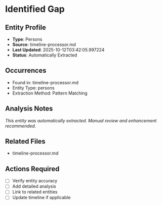# Identified Gap

## Entity Profile
- **Type**: Persons
- **Source**: timeline-processor.md
- **Last Updated**: 2025-10-12T03:42:05.997224
- **Status**: Automatically Extracted

## Occurrences
- Found in: timeline-processor.md
- Entity Type: persons
- Extraction Method: Pattern Matching

## Analysis Notes
*This entity was automatically extracted. Manual review and enhancement recommended.*

## Related Files
- timeline-processor.md

## Actions Required
- [ ] Verify entity accuracy
- [ ] Add detailed analysis
- [ ] Link to related entities
- [ ] Update timeline if applicable
